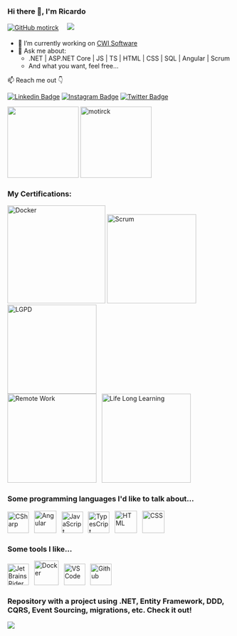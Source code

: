 ### Hi there 👋, I'm Ricardo

[![GitHub motirck](https://img.shields.io/github/followers/motirck?label=follow&style=social)](https://github.com/motirck)
<sub>ㅤ</sub>
![](https://komarev.com/ghpvc/?username=motirck&style=flat-square&color=13b982&label=Profile%20views)

- 🔭 I’m currently working on [CWI Software](https://cwi.com.br/)
- 💬 Ask me about:
  * .NET | ASP.NET Core | JS | TS | HTML | CSS | SQL | Angular | Scrum
  * And what you want, feel free...

📫 Reach me out 👇

[![Linkedin Badge](https://img.shields.io/badge/-LinkedIn-blue?style=flat-square&logo=Linkedin&logoColor=white&link=https://www.linkedin.com/in/ricardoalvespaula/)](https://www.linkedin.com/in/ricardoalvespaula/)
[![Instagram Badge](https://img.shields.io/badge/-Instagram-%23E4405F?style=flat-square&logo=instagram&logoColor=white&link=https://www.instagram.com/ricardoalvespaula/)](https://www.instagram.com/ricardoalvespaula/)
[![Twitter Badge](https://img.shields.io/badge/-Twitter-1ca0f1?style=flat-square&labelColor=1ca0f1&logo=twitter&logoColor=white&link=https://twitter.com/ricardoalvesp01)](https://twitter.com/ricardoalvesp01)
<!-- [![Youtube Badge](https://img.shields.io/badge/-YouTube-ff0000?style=flat-square&labelColor=ff0000&logo=youtube&logoColor=white&link=https://www.youtube.com/channel/UCh4-Ptt4gukQenRWgyC2OXA)](https://www.youtube.com/channel/UCh4-Ptt4gukQenRWgyC2OXA)-->

<!-- Vertical Spacer -->
<p></p>

<div>
    <img height="160em" src="https://github-readme-stats.vercel.app/api?username=motirck&show_icons=true&theme=monokai&include_all_commits=true&count_private=true"/>
    <img  src="https://github-readme-streak-stats.herokuapp.com/?user=motirck&theme=monokai" alt="motirck" height="160em"/>
</div>

<!-- Vertical Spacer -->
<p></p>

<!-- Trophies -->
<!--<p align="left"> <a href="https://github.com/ryo-ma/github-profile-trophy"><img src="https://github-profile-trophy.vercel.app/?username=motirck&theme=onedark&title=MultiLanguage,Commit,Followers,PullRequest,Stars" width="760" alt="motirck" /></a> </p>-->

### My Certifications:
<img alt="Docker" title="Docker" height="220" src="https://github.com/Motirck/motirck/assets/57419630/9923a466-a86a-4db2-9ff3-8d6a63d2f500">
<img alt="Scrum" title="Scrum" height="200" src="https://github.com/Motirck/motirck/assets/57419630/b565a5a4-e6e5-4c67-b78c-164b4b74ad74"> &nbsp;
<img alt="LGPD" title="LGPD" height="200" src="https://github.com/Motirck/motirck/assets/57419630/31e5c984-a326-4918-85ae-8fe87bc5e89c"> <br>
<img alt="Remote Work" title="Remote Work" height="200" src="https://github.com/Motirck/motirck/assets/57419630/ba5fb2ab-1dc9-4ed9-bf7b-be1a45486ec3"> &nbsp;
<img alt="Life Long Learning" title="Life Long Learning" height="200" src="https://github.com/Motirck/motirck/assets/57419630/a374f3b6-c4ca-4b42-8073-3e824856704f"> &nbsp;

### Some programming languages I'd like to talk about...

<!-- <img alt="NodeJS" title="NodeJS" height="48" src="https://raw.githubusercontent.com/github/explore/80688e429a7d4ef2fca1e82350fe8e3517d3494d/topics/nodejs/nodejs.png"> &nbsp --> 
<!-- <img alt="C" title="C" height="52" src="https://user-images.githubusercontent.com/57419630/122760833-efb9ca00-d271-11eb-9348-539c0edeee34.png"> &nbsp -->
<!-- <img alt="C++" title="C++" height="48" src="https://user-images.githubusercontent.com/57419630/122760869-fcd6b900-d271-11eb-806d-74555059b5c7.png"> &nbsp -->

<img alt="CSharp" title="CSharp" height="48" src="https://user-images.githubusercontent.com/57419630/122697755-61ffbf80-d21c-11eb-901a-a3c4220f3ecf.png"> &nbsp;
<img alt="Angular" title="Angular" height="50" src="https://user-images.githubusercontent.com/38081852/120406321-f0b9a480-c320-11eb-8bb8-6f22e95a8eff.png"> &nbsp;
<img alt="JavaScript" title="JS" height="48" src="https://user-images.githubusercontent.com/57419630/122698166-26b1c080-d21d-11eb-86e2-ccadcc205b50.png"> &nbsp;
<img alt="TypesCript" title="TS" height="48" src="https://user-images.githubusercontent.com/57419630/122698162-24e7fd00-d21d-11eb-943b-89e700baa1ee.png"> &nbsp;
<img alt="HTML" title="HTML" height="50" src="https://user-images.githubusercontent.com/57419630/124050480-050cc200-d9f1-11eb-9ad4-607de212ee0a.png"> &nbsp;
<img alt="CSS" title="CSS" height="50" src="https://user-images.githubusercontent.com/57419630/124050477-0342fe80-d9f1-11eb-96b3-f935ebfc0924.png"> &nbsp;

### Some tools I like...

<img alt="JetBrains Rider" title="JetBrains Rider" height="48" src="https://github.com/Motirck/motirck/assets/57419630/c44429bc-b3ac-465b-aed5-e6f5a751252d"/> &nbsp;
<img alt="Docker" title="Docker" height="55" src="https://github.com/Motirck/motirck/assets/57419630/8111bbe6-0dcf-40ad-84b1-b43a23ec1a75"/> &nbsp;
<img alt="VSCode" title="VSCode" height="48" src="https://user-images.githubusercontent.com/57419630/122802342-a2eae900-d29b-11eb-9f8a-d492a84716c8.png"/> &nbsp;
<img alt="Github" title="Github" height="48" src="https://user-images.githubusercontent.com/57419630/122800074-e2640600-d298-11eb-975a-5cbe097786c4.png"/> &nbsp;

<!-- <img alt="Sass" title="Sass" height="50" src="https://raw.githubusercontent.com/devicons/devicon/master/icons/sass/sass-original.svg" width="40" /> &nbsp -->
<!--  <img alt="Bootstrap" height="44" src="https://raw.githubusercontent.com/github/explore/80688e429a7d4ef2fca1e82350fe8e3517d3494d/topics/bootstrap/bootstrap.png"/> &nbsp -->
<!--  <img alt="npm" height="44" src="https://user-images.githubusercontent.com/57419630/124049280-7eef7c00-d9ee-11eb-822f-1b7ac86f5271.png"/> -->

### Repository with a project using .NET, Entity Framework, DDD, CQRS, Event Sourcing, migrations, etc. Check it out!
[![](https://github-readme-stats.vercel.app/api/pin/?username=motirck&repo=modelagem-dominios-ricos&bg_color=ffffff00&text_color=666666)](https://github.com/motirck/modelagem-dominios-ricos)
